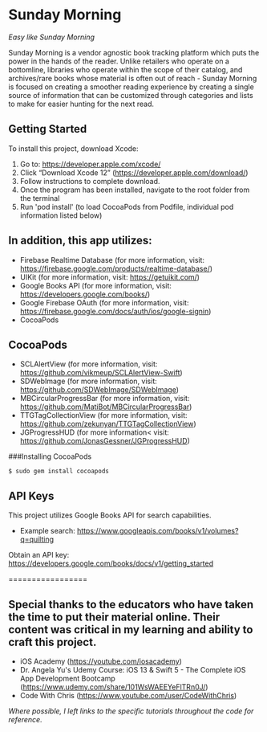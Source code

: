 # Sunday Morning

*Easy like Sunday Morning*

Sunday Morning is a vendor agnostic book tracking platform which puts the power in the hands of the reader. Unlike retailers who operate on a bottomline, libraries
who operate within the scope of their catalog, and archives/rare books whose material is often out of reach - Sunday Morning is focused on creating a smoother reading
experience by creating a single source of information that can be customized through categories and lists to make for easier hunting for the next read. 

## Getting Started
To install this project, download Xcode:
1. Go to: https://developer.apple.com/xcode/
2. Click “Download Xcode 12” (https://developer.apple.com/download/)
3. Follow instructions to complete download.
4. Once the program has been installed, navigate to the root folder from the terminal
5. Run 'pod install' (to load CocoaPods from Podfile, individual pod information listed below)


## In addition, this app utilizes:
- Firebase Realtime Database (for more information, visit: https://firebase.google.com/products/realtime-database/)
- UIKit (for more information, visit: https://getuikit.com/)
- Google Books API (for more information, visit: https://developers.google.com/books/)
- Google Firebase OAuth (for more information, visit: https://firebase.google.com/docs/auth/ios/google-signin)
- CocoaPods

## CocoaPods
- SCLAlertView (for more information, visit: https://github.com/vikmeup/SCLAlertView-Swift)
- SDWebImage (for more information, visit: https://github.com/SDWebImage/SDWebImage)
- MBCircularProgressBar (for more information, visit: https://github.com/MatiBot/MBCircularProgressBar)
- TTGTagCollectionView (for more information, visit: https://github.com/zekunyan/TTGTagCollectionView)
- JGProgressHUD (for more information< visit: https://github.com/JonasGessner/JGProgressHUD)

###Installing CocoaPods

```shell
$ sudo gem install cocoapods
```

## API Keys

This project utilizes Google Books API for search capabilities.
  - Example search: https://www.googleapis.com/books/v1/volumes?q=quilting

Obtain an API key: https://developers.google.com/books/docs/v1/getting_started

=================

## Special thanks to the educators who have taken the time to put their material online. Their content was critical in my learning and ability to craft this project.
- iOS Academy (https://youtube.com/iosacademy)
- Dr. Angela Yu's Udemy Course: iOS 13 & Swift 5 - The Complete iOS App Development Bootcamp (https://www.udemy.com/share/101WsWAEEYeFlTRn0J/)
- Code With Chris (https://www.youtube.com/user/CodeWithChris)

*Where possible, I left links to the specific tutorials throughout the code for reference.* 
